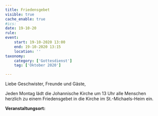 ```yaml
---
title: Friedensgebet
visible: true
cache_enable: true
#ics: 
date: 19-10-20
rule: 
event:
	start: 19-10-2020 13:00
	end: 19-10-2020 13:15
	location: ''
taxonomy:
	category: ['Gottesdienst']
	tag: ['Oktober 2020']

---
```

Liebe Geschwister, Freunde und Gäste,

Jeden Montag lädt die Johannische Kirche um 13 Uhr alle Menschen herzlich zu einem Friedensgebet in die Kirche im St.-Michaels-Heim ein.



**Veranstaltungsort:** 

